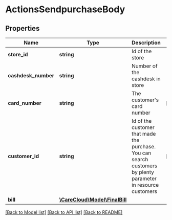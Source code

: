 # ActionsSendpurchaseBody

## Properties
Name | Type | Description | Notes
------------ | ------------- | ------------- | -------------
**store_id** | **string** | Id of the store | 
**cashdesk_number** | **string** | Number of the cashdesk in store | 
**card_number** | **string** | The customer&#x27;s card number | [optional] 
**customer_id** | **string** | Id of the customer that made the purchase. You can search customers by plenty parameter in resource customers | [optional] 
**bill** | [**\CareCloud\Model\FinalBill**](FinalBill.md) |  | 

[[Back to Model list]](../../README.md#documentation-for-models) [[Back to API list]](../../README.md#documentation-for-api-endpoints) [[Back to README]](../../README.md)


